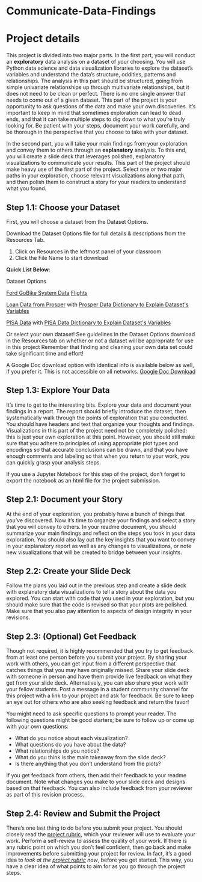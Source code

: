 # Communicate-Data-Findings

# Project details
This project is divided into two major parts. In the first part, you will conduct an  **exploratory**  data analysis on a dataset of your choosing. You will use Python data science and data visualization libraries to explore the dataset’s variables and understand the data’s structure, oddities, patterns and relationships. The analysis in this part should be structured, going from simple univariate relationships up through multivariate relationships, but it does not need to be clean or perfect. There is no one single answer that needs to come out of a given dataset. This part of the project is your opportunity to ask questions of the data and make your own discoveries. It’s important to keep in mind that sometimes exploration can lead to dead ends, and that it can take multiple steps to dig down to what you’re truly looking for. Be patient with your steps, document your work carefully, and be thorough in the perspective that you choose to take with your dataset.

In the second part, you will take your main findings from your exploration and convey them to others through an  **explanatory**  analysis. To this end, you will create a slide deck that leverages polished, explanatory visualizations to communicate your results. This part of the project should make heavy use of the first part of the project. Select one or two major paths in your exploration, choose relevant visualizations along that path, and then polish them to construct a story for your readers to understand what you found.

## Step 1.1: Choose your Dataset

First, you will choose a dataset from the Dataset Options.

Download the Dataset Options file for full details & descriptions from the Resources Tab.

1.  Click on Resources in the leftmost panel of your classroom
2.  Click the File Name to start download

**Quick List Below**:

Dataset Options

[Ford GoBike System Data](https://www.google.com/url?q=https://www.fordgobike.com/system-data&sa=D&ust=1554486256012000)  [Flights](https://www.google.com/url?q=http://stat-computing.org/dataexpo/2009/the-data.html&sa=D&ust=1554486256017000)

[Loan Data from Prosper](https://www.google.com/url?q=https://s3.amazonaws.com/udacity-hosted-downloads/ud651/prosperLoanData.csv&sa=D&ust=1554486256021000)  with  [Prosper Data Dictionary to Explain Dataset's Variables](https://www.google.com/url?q=https://docs.google.com/spreadsheet/ccc?key%3D0AllIqIyvWZdadDd5NTlqZ1pBMHlsUjdrOTZHaVBuSlE%26usp%3Dsharing&sa=D&ust=1554486256024000)

[PISA Data](https://www.google.com/url?q=https://s3.amazonaws.com/udacity-hosted-downloads/ud507/pisa2012.csv.zip&sa=D&ust=1554482573645000)  with  [PISA Data Dictionary to Explain Dataset's Variables](https://www.google.com/url?q=https://s3.amazonaws.com/udacity-hosted-downloads/ud507/pisadict2012.csv&sa=D&ust=1554482573645000)

Or select your own dataset! See guidelines in the Dataset Options download in the Resources tab on whether or not a dataset will be appropriate for use in this project Remember that finding and cleaning your own data set could take significant time and effort!

A Google Doc download option with identical info is available below as well, if you prefer it. This is not accessible on all networks.  [Google Doc Download](https://docs.google.com/document/d/e/2PACX-1vQmkX4iOT6Rcrin42vslquX2_wQCjIa_hbwD0xmxrERPSOJYDtpNc_3wwK_p9_KpOsfA6QVyEHdxxq7/pub?embedded=True)

## Step 1.3: Explore Your Data

It’s time to get to the interesting bits. Explore your data and document your findings in a report. The report should briefly introduce the dataset, then systematically walk through the points of exploration that you conducted. You should have headers and text that organize your thoughts and findings. Visualizations in this part of the project need not be completely polished: this is just your own exploration at this point. However, you should still make sure that you adhere to principles of using appropriate plot types and encodings so that accurate conclusions can be drawn, and that you have enough comments and labeling so that when you return to your work, you can quickly grasp your analysis steps.

If you use a Jupyter Notebook for this step of the project, don’t forget to export the notebook as an html file for the project submission.

## Step 2.1: Document your Story

At the end of your exploration, you probably have a bunch of things that you’ve discovered. Now it’s time to organize your findings and select a story that you will convey to others. In your readme document, you should summarize your main findings and reflect on the steps you took in your data exploration. You should also lay out the key insights that you want to convey in your explanatory report as well as any changes to visualizations, or note new visualizations that will be created to bridge between your insights.

## Step 2.2: Create your Slide Deck

Follow the plans you laid out in the previous step and create a slide deck with explanatory data visualizations to tell a story about the data you explored. You can start with code that you used in your exploration, but you should make sure that the code is revised so that your plots are polished. Make sure that you also pay attention to aspects of design integrity in your revisions.

## Step 2.3: (Optional) Get Feedback

Though not required, it is highly recommended that you try to get feedback from at least one person before you submit your project. By sharing your work with others, you can get input from a different perspective that catches things that you may have originally missed. Share your slide deck with someone in person and have them provide live feedback on what they get from your slide deck. Alternatively, you can also share your work with your fellow students. Post a message in a student community channel for this project with a link to your project and ask for feedback. Be sure to keep an eye out for others who are also seeking feedback and return the favor!

You might need to ask specific questions to prompt your reader. The following questions might be good starters; be sure to follow up or come up with your own questions:

-   What do you notice about each visualization?
-   What questions do you have about the data?
-   What relationships do you notice?
-   What do you think is the main takeaway from the slide deck?
-   Is there anything that you don’t understand from the plots?

If you get feedback from others, then add their feedback to your readme document. Note what changes you make to your slide deck and designs based on that feedback. You can also include feedback from your reviewer as part of this revision process.

## Step 2.4: Review and Submit the Project

There’s one last thing to do before you submit your project. You should closely read the  [project rubric](https://review.udacity.com/#!/projects/8ff9475b-3d6b-4c5b-9593-96794db62987/rubric), which your reviewer will use to evaluate your work. Perform a self-review to assess the quality of your work. If there is any rubric point on which you don’t feel confident, then go back and make improvements before submitting your project for review. In fact, it’s a good idea to  _look at the  [project rubric](https://review.udacity.com/#!/projects/8ff9475b-3d6b-4c5b-9593-96794db62987/rubric)  now_, before you get started. This way, you have a clear idea of what points to aim for as you go through the project steps.
